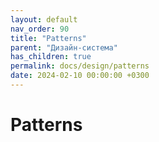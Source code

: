 ```yaml
---
layout: default
nav_order: 90
title: "Patterns"
parent: "Дизайн-система"
has_children: true
permalink: docs/design/patterns
date: 2024-02-10 00:00:00 +0300
---
```


# Patterns

